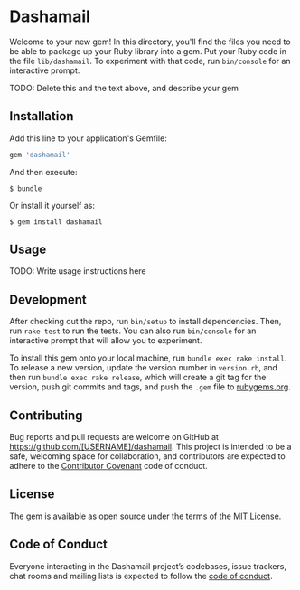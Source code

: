 # Dashamail

Welcome to your new gem! In this directory, you'll find the files you need to be able to package up your Ruby library into a gem. Put your Ruby code in the file `lib/dashamail`. To experiment with that code, run `bin/console` for an interactive prompt.

TODO: Delete this and the text above, and describe your gem

## Installation

Add this line to your application's Gemfile:

```ruby
gem 'dashamail'
```

And then execute:

    $ bundle

Or install it yourself as:

    $ gem install dashamail

## Usage

TODO: Write usage instructions here

## Development

After checking out the repo, run `bin/setup` to install dependencies. Then, run `rake test` to run the tests. You can also run `bin/console` for an interactive prompt that will allow you to experiment.

To install this gem onto your local machine, run `bundle exec rake install`. To release a new version, update the version number in `version.rb`, and then run `bundle exec rake release`, which will create a git tag for the version, push git commits and tags, and push the `.gem` file to [rubygems.org](https://rubygems.org).

## Contributing

Bug reports and pull requests are welcome on GitHub at https://github.com/[USERNAME]/dashamail. This project is intended to be a safe, welcoming space for collaboration, and contributors are expected to adhere to the [Contributor Covenant](http://contributor-covenant.org) code of conduct.

## License

The gem is available as open source under the terms of the [MIT License](https://opensource.org/licenses/MIT).

## Code of Conduct

Everyone interacting in the Dashamail project’s codebases, issue trackers, chat rooms and mailing lists is expected to follow the [code of conduct](https://github.com/[USERNAME]/dashamail/blob/master/CODE_OF_CONDUCT.md).
